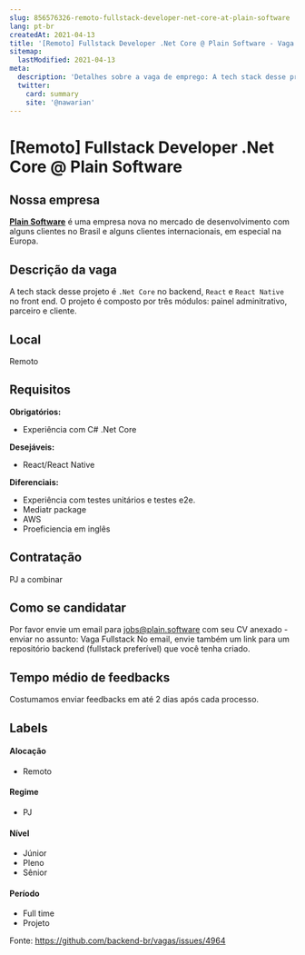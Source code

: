```yaml
---
slug: 856576326-remoto-fullstack-developer-net-core-at-plain-software
lang: pt-br
createdAt: 2021-04-13
title: '[Remoto] Fullstack Developer .Net Core @ Plain Software - Vaga de Emprego'
sitemap:
  lastModified: 2021-04-13
meta:
  description: 'Detalhes sobre a vaga de emprego: A tech stack desse projeto é `.Net Core` no backend, `React` e `React Native` no front end. O projeto é composto por três módulos: painel adminitrativo, parceiro e cliente.'
  twitter:
    card: summary
    site: '@nawarian'
---
```


# [Remoto] Fullstack Developer .Net Core @ Plain Software

## Nossa empresa

**[Plain Software](https://plain.software)** é uma empresa nova no mercado de desenvolvimento com alguns clientes no Brasil e alguns clientes internacionais, em especial na Europa.

## Descrição da vaga

A tech stack desse projeto é `.Net Core` no backend, `React` e `React Native` no front end. 
O projeto é composto por três módulos: painel adminitrativo, parceiro e cliente.


## Local
Remoto

## Requisitos

**Obrigatórios:**
- Experiência com C# .Net Core

**Desejáveis:**
- React/React Native

**Diferenciais:**
- Experiência com testes unitários e testes e2e.
- Mediatr package
- AWS
- Proeficiencia em inglês

## Contratação

PJ a combinar

## Como se candidatar

Por favor envie um email para jobs@plain.software com seu CV anexado - enviar no assunto: Vaga Fullstack
No email, envie também um link para um repositório backend (fullstack preferível) que você tenha criado.

## Tempo médio de feedbacks

Costumamos enviar feedbacks em até 2 dias após cada processo.

## Labels

#### Alocação
- Remoto

#### Regime
- PJ

#### Nível
- Júnior
- Pleno
- Sênior

#### Período
- Full time
- Projeto

Fonte: https://github.com/backend-br/vagas/issues/4964